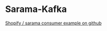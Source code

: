 # Sarama-Kafka

[Shopify / sarama consumer example on github](https://github.com/Shopify/sarama/blob/main/examples/consumergroup/main.go)